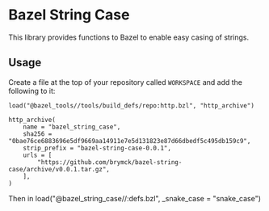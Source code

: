 Bazel String Case
=================

This library provides functions to Bazel to enable easy casing of strings.

Usage
-----

Create a file at the top of your repository called `WORKSPACE` and add the following to it:

```
load("@bazel_tools//tools/build_defs/repo:http.bzl", "http_archive")

http_archive(
    name = "bazel_string_case",
    sha256 = "0bae76ce6883696e5df9669aa14911e7e5d131823e87d66dbedf5c495db159c9",
    strip_prefix = "bazel-string-case-0.0.1",
    urls = [
        "https://github.com/brymck/bazel-string-case/archive/v0.0.1.tar.gz",
    ],
)
```

Then in
load("@bazel_string_case//:defs.bzl", _snake_case = "snake_case")
